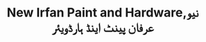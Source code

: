 ---
title: "New Irfan Paint and Hardware,نیو عرفان پینٹ اینڈ ہارڈویئر"
url: /karachi/new-irfan-paint-and-hardware-nyw-rfn-pyntt-yndd-hrddwyy-r/
shop: hardware
---